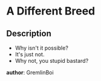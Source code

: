 # A Different Breed

## Description

  - Why isn't it possible?
  - It's just not.
  - Why not, you stupid bastard?


  **author**: GremlinBoi